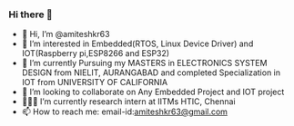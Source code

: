 ### Hi there 👋

<!--
**amiteshkr63/amiteshkr63** is a ✨ _special_ ✨ repository because its `README.md` (this file) appears on your GitHub profile.


-->
- 👋 Hi, I’m @amiteshkr63
- 👀 I’m interested in Embedded(RTOS, Linux Device Driver) and IOT(Raspberry pi,ESP8266 and ESP32)
- 🌱 I’m currently  Pursuing my MASTERS in ELECTRONICS SYSTEM DESIGN from NIELIT, AURANGABAD and completed Specialization in IOT from UNIVERSITY OF CALIFORNIA
- 💞️ I’m looking to collaborate on Any Embedded Project and IOT project
- 👨🏽‍💼 I’m currently research intern at IITMs HTIC, Chennai
- 📫 How to reach me:
email-id:amiteshkr63@gmail.com


<!---
amiteshkr63/amiteshkr63 is a ✨ special ✨ repository because its `README.md` (this file) appears on your GitHub profile.
You can click the Preview link to take a look at your changes.
--->

